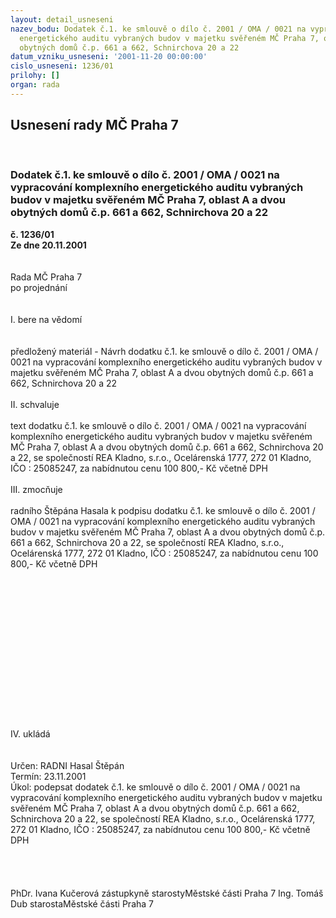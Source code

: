 ```yaml
---
layout: detail_usneseni
nazev_bodu: Dodatek č.1. ke smlouvě o dílo č. 2001 / OMA / 0021 na vypracování komplexního
  energetického auditu vybraných budov v majetku svěřeném MČ Praha 7, oblast A a dvou
  obytných domů č.p. 661 a 662, Schnirchova 20 a 22
datum_vzniku_usneseni: '2001-11-20 00:00:00'
cislo_usneseni: 1236/01
prilohy: []
organ: rada
---
```

<div id="ucUsn_pList" class="usn">
	<span><h2>Usnesení rady MČ Praha 7 </h2>
<br></span><div class="standBody">
<span><h3>Dodatek č.1. ke smlouvě o dílo č. 2001 / OMA / 0021 na vypracování komplexního energetického auditu vybraných budov v majetku svěřeném MČ Praha 7, oblast A a dvou obytných domů č.p. 661 a 662, Schnirchova 20 a 22</h3></span><div class="center">
		<strong>č. 1236/01</strong><br>
	</div>
<div class="center">
		<strong>Ze dne 20.11.2001</strong><br><br>
	</div>
<br>Rada MČ Praha 7<br>po projednání<br><br><br>I.	bere na vědomí<br><br> <br>předložený materiál - Návrh dodatku č.1. ke smlouvě o dílo č. 2001 / OMA / 0021 na vypracování komplexního energetického auditu vybraných budov v majetku svěřeném MČ Praha 7, oblast A a dvou obytných domů č.p. 661 a 662, Schnirchova 20 a 22<br><br>II.	schvaluje <br><br>text dodatku č.1. ke smlouvě o dílo č. 2001 / OMA / 0021 na vypracování komplexního energetického auditu vybraných budov v majetku svěřeném MČ Praha 7, oblast A a dvou obytných domů č.p. 661 a 662, Schnirchova 20 a 22, se společností REA Kladno, s.r.o., Ocelárenská 1777, 272 01 Kladno, IČO : 25085247, za nabídnutou cenu 100 800,- Kč včetně DPH<br><br>III.	zmocňuje <br><br>radního Štěpána Hasala k podpisu dodatku č.1. ke smlouvě o dílo č. 2001 / OMA / 0021 na vypracování komplexního energetického auditu vybraných budov v majetku svěřeném MČ Praha 7, oblast A a dvou obytných domů č.p. 661 a 662, Schnirchova 20 a 22, se společností REA Kladno, s.r.o., Ocelárenská 1777, 272 01 Kladno, IČO : 25085247, za nabídnutou cenu 100 800,- Kč včetně DPH<br><br><br><br><br><br><br><br><br><br><br><br><br><br><br><br>IV.	ukládá <br><br> <br>Určen:	RADNI Hasal Štěpán<br>Termín: 23.11.2001<br>Úkol:	podepsat dodatek č.1. ke smlouvě o dílo č. 2001 / OMA / 0021 na vypracování komplexního energetického auditu vybraných budov v majetku svěřeném MČ Praha 7, oblast A a dvou obytných domů č.p. 661 a 662, Schnirchova 20 a 22, se společností REA Kladno, s.r.o., Ocelárenská 1777, 272 01 Kladno, IČO : 25085247, za nabídnutou cenu 100 800,- Kč včetně DPH<br> <br><br> <br>	<br>PhDr. Ivana Kučerová zástupkyně starostyMěstské části Praha 7	Ing. Tomáš Dub starostaMěstské části Praha 7<br>	<br><br>
</div>
</div>